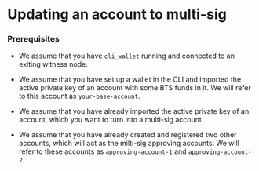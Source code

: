 # Updating an account to multi-sig
### Prerequisites
* We assume that you have `cli_wallet` running and connected to an exiting witness node.

* We assume that you have set up a wallet in the CLI and imported the active private key of an account with some BTS funds in it. We will refer to this account as `your-base-account`.

* We assume that you have already imported the active private key of an account, which you want to turn into a multi-sig account.

* We assume that you have already created and registered two other accounts, which will act as the milti-sig approving accounts. We will refer to these accounts as `approving-account-1` and `approving-account-2`.

